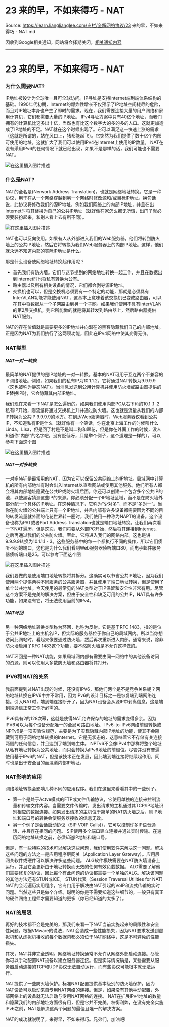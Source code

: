 # 23 来的早，不如来得巧 - NAT 

Source: https://learn.lianglianglee.com/专栏/全解网络协议/23 来的早，不如来得巧 - NAT.md

因收到Google相关通知，网站将会择期关闭。[相关通知内容](https://lumendatabase.org/notices/44265620)

---

# 23 来的早，不如来得巧 - NAT

### 为什么需要NAT?

IP地址被设计为全球唯一且可全球访问。IP寻址是支持Internet端到端体系结构的基础。1990年代初期，Internet的爆炸性增长不仅预示了IP地址空间耗尽的危险，而且对IP地址本身也产生了即时的需求。现在，我们需要连接大量的用户网络和家用计算机，它们都需要大量的IP地址。 IPv4寻址方案中只有40亿个地址，而我们拥有的计算机比这多出十亿，当然也有比这个数字大的多的多的人口。这就更加造成了IP地址的不足。NAT就在这个时候出现了。它可以满足这一快速上涨的需求（这就是所谓的，站在风口上，猪都能起飞）。它突然为我们提供了数十亿个内部可使用的地址，这就扩大了我们可以使用IPv4在Internet上使用的IP数量。 NAT在没有采用IPv6的任何情况下就已经出现，如果不是那样的话，我们可能也不需要NAT。

![在这里插入图片描述](assets/20210219131717925.png)

### 什么是NAT?

NAT的全名是(Nerwork Address Translation)，也就是网络地址转换。它是一种协议，用于在从一个网络穿越到另一个网络时修改源和/或目标IP地址。换句话说，此协议将修改我们的源IP地址，例如我们网络上的内部IP地址，并且在出Internet时将其替换为自己的公共IP地址（就好像在家怎么都无所谓，出门了就必须要装扮起来，和别人看上去有所不同）。

![在这里插入图片描述](assets/20210219131730317.png)

NAT也可以反向使用。如果有人从外部进入我们的Web服务器，他们将转到防火墙上的公共IP地址，然后它将转换为我们Web服务器上的内部IP地址。这样，他们就永远不知道内部的实际IP地址是什么。

那是什么设备使网络地址转换起作用呢？

* 首先我们有防火墙。它们与这节提到的网络地址转换一起工作，并且在数据出到Internet时也将私有转换为公有。
* 路由器以及所有相关设备的情况，它们都会剥夺源IP地址。
* 交换机也可以，但是交换机必须要有一个特定的功能，那就是必须具有InterVLAN功能才能使用NAT，这基本上意味着该交换机已变成路由器，可以在其中将数据从一个子网路由到另一个子网。如果我们使用不具有InterVLAN的第2层交换机，则它所能做的就是将其转发到路由器上，然后路由器提供NAT服务。

NAT的存在价值就是需要更多的IP地址并向潜在的黑客隐藏我们自己的内部地址。正是因为NAT为我们执行了这两项功能，因此在IPv4网络中使其变得无价。

### NAT类型

##### NAT一对一转换

最简单的NAT提供的是IP地址的一对一转换。基本的NAT可用于互连两个不兼容的IP网络地址。例如，如果我们的私有IP为10.1.1.2，它将通过NAT转换为9.9.9.9（这也被称为静态NAT）。当消息发送到公用计算机并使用防火墙或路由器提供的IP替换IP时，它会隐藏其内部IP地址。

我们现在来看一下NAT是怎么遍历的。如果我们使用内部PC从右下角的10.1 .1 .2私有IP开始，则流量将通过交换机上升并通过防火墙。这也就是流量从我们的内部IP转换为公共IP 9.9.9.9的地方。在到达Web服务器时，Web服务器仅看到公共IP，不知道私有IP是什么（就好像有一个笑话，你在北京上海工作的时候叫什么Linda，Lisa，但是回了村是不是叫二狗和翠花，但是你在外面工作的时候，没人知道你”内部”的名字吧。没有贬低呀，只是举个例子，这个道理是一样的）。可以参考下面这个图

![在这里插入图片描述](assets/20210219131745664.png)

##### NAT一对多转换

一对多NAT是最常用的NAT，因为它可以保留公共网络上的IP地址。局域网中计算机的所有内部地址有时会出入Internet以查看网站或使用其他服务。他们所有人都会将其内部地址隐藏在公共IP或防火墙后面。你还可以创建一个包含多个公共IP的池，以使黑客猜测这些IP的来源。你必须分配一个IP地址区域，而不是在防火墙外部分配一个具体的IP地址。在这种情况下，它称为“少对多”，而不是“多对一”。当你在防火墙的公共端上只有一个IP地址，并且内部有许多设备都需要因为不同的目的转发流量就外面的花花世界转一圈时，我们使用一种称为NAPT的设备。这个设备也称为PAT或者Port Address Translation也就是端口地址转换。让我们再次看一下NAT遍历，但是这次，我们将要从外部PC开始，然后将其连接到Internet，之后再通过我们的公共防火墙。至此，它将进入我们的网络内部。这也是讲9.9.9.9转换为10.1.1.1 - 3。这些服务器中的每一个都执行不同的操作，所以它们侦听不同的端口，这也是为什么我们看到Web服务器侦听端口80，而电子邮件服务器侦听端口是25。可以参考下面这个图

![在这里插入图片描述](assets/202102191317595.png)

我们要做的是使用端口地址转换将其拆分。这确实可以节省公共IP地址，因为我们使用两个提供两种不同服务的公共服务器，并且使用了端口地址转换，但是使用了单个公共地址。今天使用的最常见的NAT类型对于IP保留和安全性非常有用。尽管这个方案不是完美的解决方案，但由于安全性和缺乏可用的公共IP，NAT具有许多功能，如果没有它，将无法使用当前的IPv4。

##### NAT环回

另一种网络地址转换类型称为环回，也称为反射。它是基于RFC 1483，指的是位于公共IP地址上的主机名IP，但实际的服务器位于你自己的局域网内。所以当你想访问此网站时，看起来像要通过防火墙，然后再次重新进入内部。通常来说，除非防火墙启用了RFC 1483这个功能，要不然防火墙是不允许这样做的。

NAT环回是一种NAT功能，如果局域网内部有需要由同一网络中的其他设备访问的资源，则可以使用大多数防火墙和路由器将其打开。

### IPV6和NAT的关系

我前面提到过NAT出现的时候，还没有IPV6，那他们两个是不是竞争关系呢？网络地址转换在IPV6中并不常用，因为IPv6的设计目标之一是恢复端到端网络连接。引入NAT时，端到端连接断开了，因为NAT设备会从源IP中剥离信息，这是端到端通信正常工作所必需的。

IPv6具有2的128次幂，这就是使得NAT允许保存的地址的需求变得多余。因为IPV6可以为每个设备分配唯一的全局可路由地址。 IPv6-to-IPv6网络前缀转换或NPTv6是一项实验性规范，主要是为了实现隐藏内部IP地址的功能，使其不会隐藏到可用于网络地址转换的Internet。它是无状态的，这意味着它不存储有关连接两侧的任何信息，并且达到了端到端主体。 NPTv6不会像IPv4中那样将整个地址从私有地址转换为公共地址，而只会转换为IPv6地址的前缀位。尽管并没有普遍使用基于IPv6的NAT，但是该技术正在发展，因此端到端连接将继续起作用，同时也是出于安全目的而混淆内部IP地址。

### NAT影响的应用

网络地址转换会影响几种不同的应用程序。我们在这里来看看其中的一些例子。

* 第一个是处于Actve模式的FTP或文件传输协议，它使用单独的连接来控制流量和传输文件内容。当需要文件传输时，发出请求的主机通过其TCP/IP地址识别相应的数据连接。如果发出请求的主机位于简单的NAT防火墙之后，则IP地址和端口号的转换会使服务器接收的信息无效。
* 另一个例子是会话启动协议（SIP VOIP Calls)），它可以控制许多IP语音通话，并且存在相同的问题。 SIP使用多个端口建立连接并通过实时传输。在遍历网络地址转换之前，必须知道IP地址和端口号。

但是，有一些特殊的技术可以解决这些问题，我们使用软件来解决这一问题。解决这些问题的方法之一是应用程序层网关（Application Layer Gateway）。应用层网关软件或硬件可以解决许多这些问题。 ALG软件模块需要在NAT防火墙设备上运行，并且它会更新由于地址转换而无效的任何有效负载数据。 ALG需要了解他们需要修复的协议，因此每个有此问题的协议都需要一个单独的ALG。解决该问题的其他方法还有STUN或ICE。 STUN代表（Session Traversal Utilities for NAT) NAT的会话遍历实用程序，它专门用于解决由NAT引起的VoIP和流式传输的实时问题。当然这些只是做个介绍。聪明的你是不需要知道这些细节的，一般只有真正的硬件网络工程师才需要知道的更多（你已经知道的太多了）。

### NAT的局限

再好的技术都不会是完美的，那我们来看一下NAT当前实施起来的局限性和安全性问题。根据VMware的说法，NAT会造成一些性能损失，因为NAT要求发送到虚拟机和从虚拟机接收的每个数据包都必须位于NAT网络中，这是不可避免的性能损失。

其次，NAT并非完全透明。网络地址转换通常不允许从网络外部启动连接。尽管你可以手动配置NAT设备以建立服务器连接。但是实际情况确是，某些需要从服务器启动连接的TCP和UDP协议无法自动运行，而有些协议可能根本就无法运行。

NAT提供了一些防火墙保护。标准NAT配置提供基本级别的防火墙保护，因为NAT设备可以启动来自专用NAT网络的连接。但是，如果没有其他手动配置，外部网络上的设备就无法启动与专用NAT网络的连接。 NAT在扩展IPv4地址的数量和隐藏我们的内部地址方面很有用，但是它并不完美。权衡利弊，在没有完全实施IPv6之前，NAT是解决这两个问题的最佳且唯一的解决方案。

NAT的成功就说明了，来得早，不如来得巧。兄弟们，加油吧!